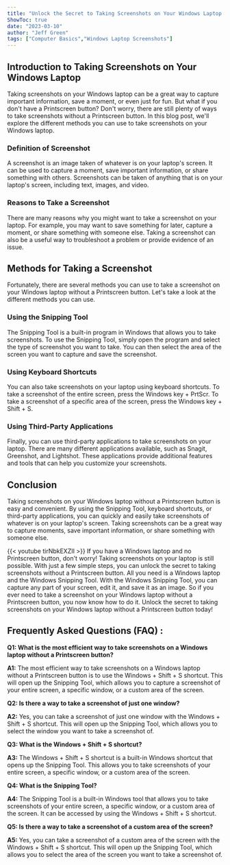 ```yaml
---
title: "Unlock the Secret to Taking Screenshots on Your Windows Laptop Without a Printscreen Button!"
ShowToc: true 
date: "2023-03-10"
author: "Jeff Green" 
tags: ["Computer Basics","Windows Laptop Screenshots"]
---
```

## Introduction to Taking Screenshots on Your Windows Laptop

Taking screenshots on your Windows laptop can be a great way to capture important information, save a moment, or even just for fun. But what if you don't have a Printscreen button? Don't worry, there are still plenty of ways to take screenshots without a Printscreen button. In this blog post, we'll explore the different methods you can use to take screenshots on your Windows laptop.

### Definition of Screenshot

A screenshot is an image taken of whatever is on your laptop's screen. It can be used to capture a moment, save important information, or share something with others. Screenshots can be taken of anything that is on your laptop's screen, including text, images, and video.

### Reasons to Take a Screenshot

There are many reasons why you might want to take a screenshot on your laptop. For example, you may want to save something for later, capture a moment, or share something with someone else. Taking a screenshot can also be a useful way to troubleshoot a problem or provide evidence of an issue.

## Methods for Taking a Screenshot

Fortunately, there are several methods you can use to take a screenshot on your Windows laptop without a Printscreen button. Let's take a look at the different methods you can use.

### Using the Snipping Tool

The Snipping Tool is a built-in program in Windows that allows you to take screenshots. To use the Snipping Tool, simply open the program and select the type of screenshot you want to take. You can then select the area of the screen you want to capture and save the screenshot.

### Using Keyboard Shortcuts

You can also take screenshots on your laptop using keyboard shortcuts. To take a screenshot of the entire screen, press the Windows key + PrtScr. To take a screenshot of a specific area of the screen, press the Windows key + Shift + S.

### Using Third-Party Applications

Finally, you can use third-party applications to take screenshots on your laptop. There are many different applications available, such as Snagit, Greenshot, and Lightshot. These applications provide additional features and tools that can help you customize your screenshots.

## Conclusion

Taking screenshots on your Windows laptop without a Printscreen button is easy and convenient. By using the Snipping Tool, keyboard shortcuts, or third-party applications, you can quickly and easily take screenshots of whatever is on your laptop's screen. Taking screenshots can be a great way to capture moments, save important information, or share something with someone else.

{{< youtube tirNbkEXZII >}} 
If you have a Windows laptop and no Printscreen button, don't worry! Taking screenshots on your laptop is still possible. With just a few simple steps, you can unlock the secret to taking screenshots without a Printscreen button. All you need is a Windows laptop and the Windows Snipping Tool. With the Windows Snipping Tool, you can capture any part of your screen, edit it, and save it as an image. So if you ever need to take a screenshot on your Windows laptop without a Printscreen button, you now know how to do it. Unlock the secret to taking screenshots on your Windows laptop without a Printscreen button today!

## Frequently Asked Questions (FAQ) :
**Q1: What is the most efficient way to take screenshots on a Windows laptop without a Printscreen button?**

**A1:** The most efficient way to take screenshots on a Windows laptop without a Printscreen button is to use the Windows + Shift + S shortcut. This will open up the Snipping Tool, which allows you to capture a screenshot of your entire screen, a specific window, or a custom area of the screen. 

**Q2: Is there a way to take a screenshot of just one window?**

**A2:** Yes, you can take a screenshot of just one window with the Windows + Shift + S shortcut. This will open up the Snipping Tool, which allows you to select the window you want to take a screenshot of. 

**Q3: What is the Windows + Shift + S shortcut?**

**A3:** The Windows + Shift + S shortcut is a built-in Windows shortcut that opens up the Snipping Tool. This allows you to take screenshots of your entire screen, a specific window, or a custom area of the screen. 

**Q4: What is the Snipping Tool?**

**A4:** The Snipping Tool is a built-in Windows tool that allows you to take screenshots of your entire screen, a specific window, or a custom area of the screen. It can be accessed by using the Windows + Shift + S shortcut. 

**Q5: Is there a way to take a screenshot of a custom area of the screen?**

**A5:** Yes, you can take a screenshot of a custom area of the screen with the Windows + Shift + S shortcut. This will open up the Snipping Tool, which allows you to select the area of the screen you want to take a screenshot of.




